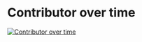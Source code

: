 # Contributor over time

[![Contributor over time](https://contributor-graph-api.apiseven.com/contributors-svg?chart=contributorOverTime&repo=blitz-js/blitz)](https://www.apiseven.com/en/contributor-graph?chart=contributorOverTime&repo=blitz-js/blitz)
